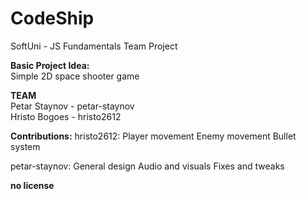 # CodeShip  
SoftUni - JS Fundamentals Team Project
  
**Basic Project Idea:**  
Simple 2D space shooter game  
  
  
**TEAM**  
Petar Staynov - petar-staynov  
Hristo Bogoes - hristo2612  
  
  
**Contributions:**
hristo2612:
Player movement
Enemy movement
Bullet system
 
petar-staynov:
General design
Audio and visuals
Fixes and tweaks

**no license**  
